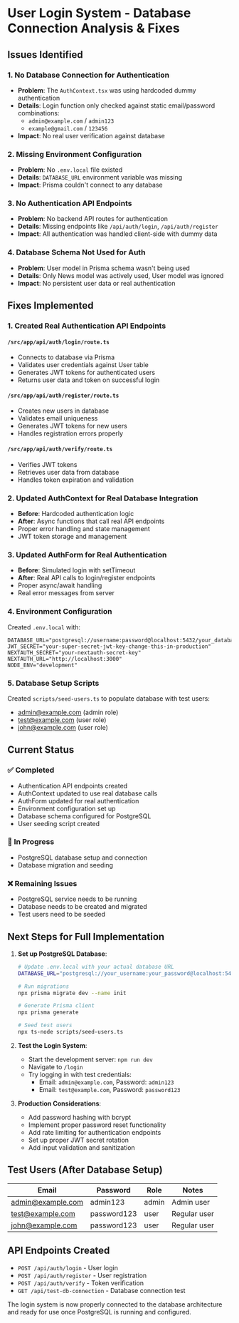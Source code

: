 # User Login System - Database Connection Analysis & Fixes

## Issues Identified

### 1. **No Database Connection for Authentication**
- **Problem**: The `AuthContext.tsx` was using hardcoded dummy authentication
- **Details**: Login function only checked against static email/password combinations:
  - `admin@example.com` / `admin123`
  - `example@gmail.com` / `123456`
- **Impact**: No real user verification against database

### 2. **Missing Environment Configuration**
- **Problem**: No `.env.local` file existed
- **Details**: `DATABASE_URL` environment variable was missing
- **Impact**: Prisma couldn't connect to any database

### 3. **No Authentication API Endpoints**
- **Problem**: No backend API routes for authentication
- **Details**: Missing endpoints like `/api/auth/login`, `/api/auth/register`
- **Impact**: All authentication was handled client-side with dummy data

### 4. **Database Schema Not Used for Auth**
- **Problem**: User model in Prisma schema wasn't being used
- **Details**: Only News model was actively used, User model was ignored
- **Impact**: No persistent user data or real authentication

## Fixes Implemented

### 1. **Created Real Authentication API Endpoints**

#### `/src/app/api/auth/login/route.ts`
- Connects to database via Prisma
- Validates user credentials against User table
- Generates JWT tokens for authenticated users
- Returns user data and token on successful login

#### `/src/app/api/auth/register/route.ts`
- Creates new users in database
- Validates email uniqueness
- Generates JWT tokens for new users
- Handles registration errors properly

#### `/src/app/api/auth/verify/route.ts`
- Verifies JWT tokens
- Retrieves user data from database
- Handles token expiration and validation

### 2. **Updated AuthContext for Real Database Integration**
- **Before**: Hardcoded authentication logic
- **After**: Async functions that call real API endpoints
- Proper error handling and state management
- JWT token storage and management

### 3. **Updated AuthForm for Real Authentication**
- **Before**: Simulated login with setTimeout
- **After**: Real API calls to login/register endpoints
- Proper async/await handling
- Real error messages from server

### 4. **Environment Configuration**
Created `.env.local` with:
```env
DATABASE_URL="postgresql://username:password@localhost:5432/your_database_name"
JWT_SECRET="your-super-secret-jwt-key-change-this-in-production"
NEXTAUTH_SECRET="your-nextauth-secret-key"
NEXTAUTH_URL="http://localhost:3000"
NODE_ENV="development"
```

### 5. **Database Setup Scripts**
Created `scripts/seed-users.ts` to populate database with test users:
- admin@example.com (admin role)
- test@example.com (user role)
- john@example.com (user role)

## Current Status

### ✅ Completed
- Authentication API endpoints created
- AuthContext updated to use real database calls
- AuthForm updated for real authentication
- Environment configuration set up
- Database schema configured for PostgreSQL
- User seeding script created

### 🔄 In Progress
- PostgreSQL database setup and connection
- Database migration and seeding

### ❌ Remaining Issues
- PostgreSQL service needs to be running
- Database needs to be created and migrated
- Test users need to be seeded

## Next Steps for Full Implementation

1. **Set up PostgreSQL Database**:
   ```bash
   # Update .env.local with your actual database URL
   DATABASE_URL="postgresql://your_username:your_password@localhost:5432/your_database_name"
   
   # Run migrations
   npx prisma migrate dev --name init
   
   # Generate Prisma client
   npx prisma generate
   
   # Seed test users
   npx ts-node scripts/seed-users.ts
   ```

2. **Test the Login System**:
   - Start the development server: `npm run dev`
   - Navigate to `/login`
   - Try logging in with test credentials:
     - Email: `admin@example.com`, Password: `admin123`
     - Email: `test@example.com`, Password: `password123`

3. **Production Considerations**:
   - Add password hashing with bcrypt
   - Implement proper password reset functionality
   - Add rate limiting for authentication endpoints
   - Set up proper JWT secret rotation
   - Add input validation and sanitization

## Test Users (After Database Setup)

| Email | Password | Role | Notes |
|-------|----------|------|-------|
| admin@example.com | admin123 | admin | Admin user |
| test@example.com | password123 | user | Regular user |
| john@example.com | password123 | user | Regular user |

## API Endpoints Created

- `POST /api/auth/login` - User login
- `POST /api/auth/register` - User registration  
- `POST /api/auth/verify` - Token verification
- `GET /api/test-db-connection` - Database connection test

The login system is now properly connected to the database architecture and ready for use once PostgreSQL is running and configured.